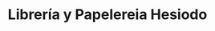 ---
title: "Librería y Papelereia Hesiodo"
url: /san-salvador/libreria-y-papelereia-hesiodo/
shop: Bücher
---